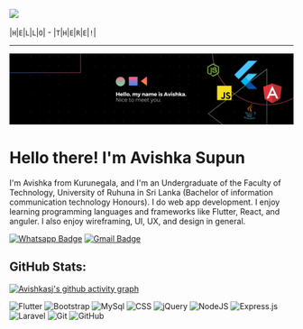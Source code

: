 [![](https://visitcount.itsvg.in/api?id=Achinit99&icon=0&color=0)](https://visitcount.itsvg.in)


|`H`|`E`|`L`|`L`|`O`| - |`T`|`H`|`E`|`R`|`E`|`!`|   

---
![alt text](https://github.com/Avishkasj/Avishkasj/blob/main/img1.png)
# Hello there! I'm Avishka Supun

I'm Avishka from Kurunegala, and I'm an Undergraduate of the Faculty of Technology, University of Ruhuna in Sri Lanka (Bachelor of information communication technology Honours). I do web app development. I enjoy learning programming languages and frameworks like Flutter, React, and anguler. I also enjoy wireframing, UI, UX, and design in general.

[![Whatsapp Badge](https://img.shields.io/badge/WhatsApp-075e54?style=flat-square&logo=whatsapp&logoColor=white&link=https://wa.me/+94762697156)](https://wa.me/+94762697156)
[![Gmail Badge](https://img.shields.io/badge/Gmail-db4437?style=flat-square&logo=Gmail&logoColor=white&link=mailto:asupunjayasooriya@gmail.com)](mailto:asupunjayasooriya@gmail.com)



## GitHub Stats:
[![Avishkasj's github activity graph](https://github-graph.herokuapp.com/graph?username=Avishkasj&hide_border=true&radius=15&theme=github-compact&hide_title=true&bg_color=020712)](https://github.com/Avishkasj#gh-dark-mode-only)
  
<!-- [![Avishkasj's github activity graph](https://github-graph.herokuapp.com/graph?username=Avishkasj&hide_border=true&radius=15&theme=github-compact&hide_title=true&line=020712&color=3572A5&point=3572A5)](https://github.com/Avishkasj#gh-light-mode-only) -->


<!-- ![](https://github-profile-summary-cards.vercel.app/api/cards/profile-details?username=Avishkasj&title_color=18d26e&text_color=ffffff&bg_color=0DB43A&langs_count=8&layout=compact&border_color=0DB43A") -->



![Flutter](https://img.shields.io/badge/Flutter-02569B?styleflat&logo=flutter&logoColor=white) ![Bootstrap](https://img.shields.io/badge/-Bootstrap-05122A?style=flat&logo=bootstrap&logoColor=563D7C) ![MySql](https://img.shields.io/badge/MySQL-00000F?style=flat&logo=mysql&logoColor=white)  ![CSS](https://img.shields.io/badge/-CSS-05122A?style=flat&logo=CSS3&logoColor=1572B6) ![jQuery](https://img.shields.io/badge/jquery-%230769AD.svg?style=fflat&logo=jquery&logoColor=white") ![NodeJS](https://img.shields.io/badge/node.js-6DA55F?style=for-the-flat&logo=node.js&logoColor=white) ![Express.js](https://img.shields.io/badge/express.js-%23404d59.svg?style=style=flat&logo=express&logoColor=%2361DAFB) ![Laravel](https://img.shields.io/badge/Laravel-FF2D20?style=flat&logo=laravel&logoColor=white) 
![Git](https://img.shields.io/badge/-Git-05122A?style=flat&logo=git) ![GitHub](https://img.shields.io/badge/-GitHub-05122A?style=flat&logo=github)




